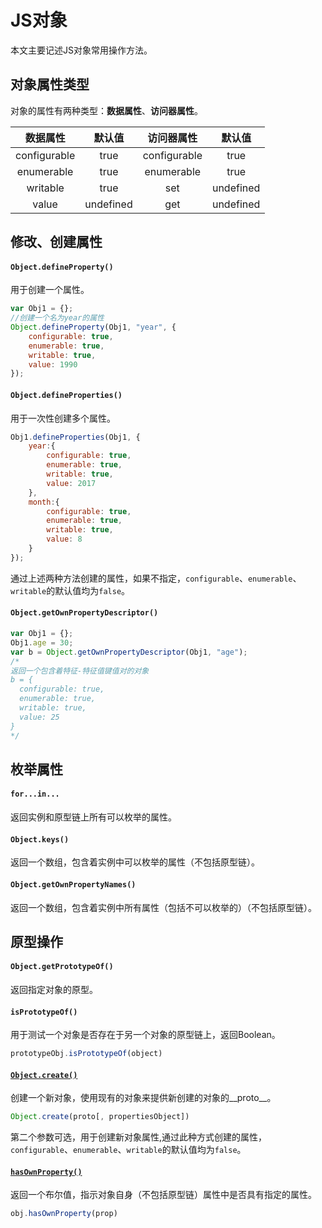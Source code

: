 # JS对象 #
本文主要记述JS对象常用操作方法。
## 对象属性类型 ##
对象的属性有两种类型：**数据属性**、**访问器属性**。

|   数据属性   |  默认值   |  访问器属性  |  默认值   |
| :----------: | :-------: | :----------: | :-------: |
| configurable |   true    | configurable |   true    |
|  enumerable  |   true    |  enumerable  |   true    |
|   writable   |   true    |     set      | undefined |
|    value     | undefined |     get      | undefined |

## 修改、创建属性 ##
#### `Object.defineProperty()` ####
用于创建一个属性。
```javascript
var Obj1 = {};
//创建一个名为year的属性
Object.defineProperty(Obj1, "year", {
    configurable: true,
    enumerable: true,
    writable: true,
    value: 1990
});
```
#### `Object.defineProperties()` ####
用于一次性创建多个属性。
```javascript
Obj1.defineProperties(Obj1, {
    year:{
        configurable: true,
        enumerable: true,
        writable: true,
        value: 2017
    },
    month:{
        configurable: true,
        enumerable: true,
        writable: true,
        value: 8
    }
});
```
通过上述两种方法创建的属性，如果不指定，`configurable`、`enumerable`、`writable`的默认值均为`false`。
#### `Object.getOwnPropertyDescriptor()` ####  
```javascript
var Obj1 = {};
Obj1.age = 30;
var b = Object.getOwnPropertyDescriptor(Obj1, "age");
/*
返回一个包含着特征-特征值键值对的对象
b = {
  configurable: true,
  enumerable: true,
  writable: true,
  value: 25
}
*/
```
## 枚举属性 ##
#### `for...in...` ####
返回实例和原型链上所有可以枚举的属性。
#### `Object.keys()` ####
返回一个数组，包含着实例中可以枚举的属性（不包括原型链）。
#### `Object.getOwnPropertyNames()` ####
返回一个数组，包含着实例中所有属性（包括不可以枚举的）（不包括原型链）。
## 原型操作 ##
#### `Object.getPrototypeOf()` ####
返回指定对象的原型。
#### `isPrototypeOf()` ####
用于测试一个对象是否存在于另一个对象的原型链上，返回Boolean。
```javascript
prototypeObj.isPrototypeOf(object)
```
#### [`Object.create()`](https://developer.mozilla.org/zh-CN/docs/Web/JavaScript/Reference/Global_Objects/Object/create) ####
创建一个新对象，使用现有的对象来提供新创建的对象的__proto__。
```javascript
Object.create(proto[, propertiesObject])
```
第二个参数可选，用于创建新对象属性,通过此种方式创建的属性，`configurable`、`enumerable`、`writable`的默认值均为`false`。
#### [`hasOwnProperty()`](https://developer.mozilla.org/zh-CN/docs/Web/JavaScript/Reference/Global_Objects/Object/hasOwnProperty) ####
返回一个布尔值，指示对象自身（不包括原型链）属性中是否具有指定的属性。
```javascript
obj.hasOwnProperty(prop)
```

